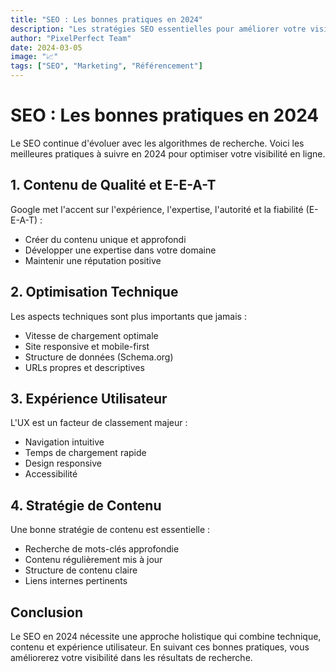 ```yaml
---
title: "SEO : Les bonnes pratiques en 2024"
description: "Les stratégies SEO essentielles pour améliorer votre visibilité en ligne cette année."
author: "PixelPerfect Team"
date: 2024-03-05
image: "📈"
tags: ["SEO", "Marketing", "Référencement"]
---
```


# SEO : Les bonnes pratiques en 2024

Le SEO continue d'évoluer avec les algorithmes de recherche. Voici les meilleures pratiques à suivre en 2024 pour optimiser votre visibilité en ligne.

## 1. Contenu de Qualité et E-E-A-T

Google met l'accent sur l'expérience, l'expertise, l'autorité et la fiabilité (E-E-A-T) :
- Créer du contenu unique et approfondi
- Développer une expertise dans votre domaine
- Maintenir une réputation positive

## 2. Optimisation Technique

Les aspects techniques sont plus importants que jamais :
- Vitesse de chargement optimale
- Site responsive et mobile-first
- Structure de données (Schema.org)
- URLs propres et descriptives

## 3. Expérience Utilisateur

L'UX est un facteur de classement majeur :
- Navigation intuitive
- Temps de chargement rapide
- Design responsive
- Accessibilité

## 4. Stratégie de Contenu

Une bonne stratégie de contenu est essentielle :
- Recherche de mots-clés approfondie
- Contenu régulièrement mis à jour
- Structure de contenu claire
- Liens internes pertinents

## Conclusion

Le SEO en 2024 nécessite une approche holistique qui combine technique, contenu et expérience utilisateur. En suivant ces bonnes pratiques, vous améliorerez votre visibilité dans les résultats de recherche. 